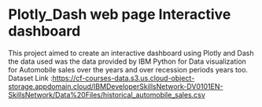 # Plotly_Dash web page Interactive dashboard
This project aimed to create an interactive dashboard using Plotly and Dash the data used was the data provided by IBM Python for Data visualization for Automobile sales over the years and over recession periods years too.
Dataset Link :https://cf-courses-data.s3.us.cloud-object-storage.appdomain.cloud/IBMDeveloperSkillsNetwork-DV0101EN-SkillsNetwork/Data%20Files/historical_automobile_sales.csv
